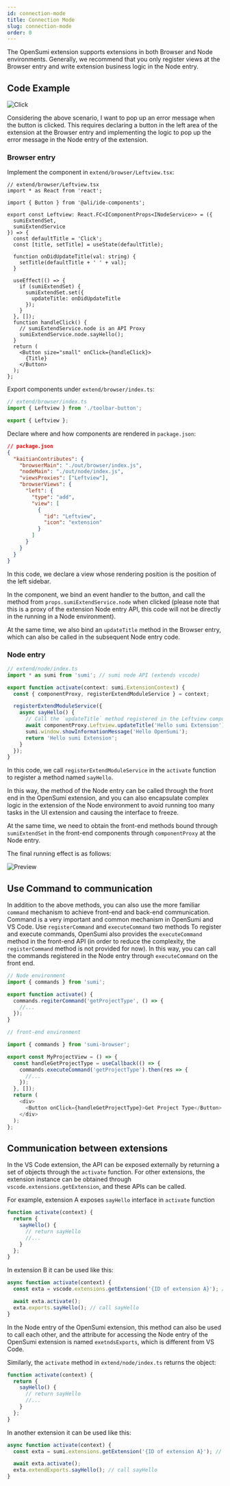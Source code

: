 ```yaml
---
id: connection-mode
title: Connection Mode
slug: connection-mode
order: 0
---
```


The OpenSumi extension supports extensions in both Browser and Node environments. Generally, we recommend that you only register views at the Browser entry and write extension business logic in the Node entry.

## Code Example

![Click](https://img.alicdn.com/imgextra/i3/O1CN01jgVXs41u6YSrFgIZY_!!6000000005988-2-tps-362-120.png)

Considering the above scenario, I want to pop up an error message when the button is clicked. This requires declaring a button in the left area of the extension at the Browser entry and implementing the logic to pop up the error message in the Node entry of the extension.

### Browser entry

Implement the component in `extend/browser/Leftview.tsx`:

```tsx
// extend/browser/Leftview.tsx
import * as React from 'react';

import { Button } from '@ali/ide-components';

export const Leftview: React.FC<IComponentProps<INodeService>> = ({
  sumiExtendSet,
  sumiExtendService
}) => {
  const defaultTitle = 'Click';
  const [title, setTitle] = useState(defaultTitle);

  function onDidUpdateTitle(val: string) {
    setTitle(defaultTitle + ' ' + val);
  }

  useEffect(() => {
    if (sumiExtendSet) {
      sumiExtendSet.set({
        updateTitle: onDidUpdateTitle
      });
    }
  }, []);
  function handleClick() {
    // sumiExtendService.node is an API Proxy
    sumiExtendService.node.sayHello();
  }
  return (
    <Button size="small" onClick={handleClick}>
      {Title}
    </Button>
  );
};
```

Export components under `extend/browser/index.ts`:

```typescript
// extend/browser/index.ts
import { Leftview } from './toolbar-button';

export { Leftview };
```

Declare where and how components are rendered in `package.json`:

```json
// package.json
{
  "kaitianContributes": {
    "browserMain": "./out/browser/index.js",
    "nodeMain": "./out/node/index.js",
    "viewsProxies": ["Leftview"],
    "browserViews": {
      "left": {
        "type": "add",
        "view": [
          {
            "id": "Leftview",
            "icon": "extension"
          }
        ]
      }
    }
  }
}
```

In this code, we declare a view whose rendering position is the position of the left sidebar.

In the component, we bind an event handler to the button, and call the method from `props.sumiExtendService.node` when clicked (please note that this is a proxy of the extension Node entry API, this code will not be directly in the running in a Node environment).

At the same time, we also bind an `updateTitle` method in the Browser entry, which can also be called in the subsequent Node entry code.

### Node entry

```typescript
// extend/node/index.ts
import * as sumi from 'sumi'; // sumi node API (extends vscode)

export function activate(context: sumi.ExtensionContext) {
  const { componentProxy, registerExtendModuleService } = context;

  registerExtendModuleService({
    async sayHello() {
      // Call the `updateTitle` method registered in the Leftview component
      await componentProxy.Leftview.updateTitle('Hello sumi Extension');
      sumi.window.showInformationMessage('Hello OpenSumi');
      return 'Hello sumi Extension';
    }
  });
}
```

In this code, we call `registerExtendModuleService` in the `activate` function to register a method named `sayHello`.

In this way, the method of the Node entry can be called through the front end in the OpenSumi extension, and you can also encapsulate complex logic in the extension of the Node environment to avoid running too many tasks in the UI extension and causing the interface to freeze.

At the same time, we need to obtain the front-end methods bound through `sumiExtendSet` in the front-end components through `componentProxy` at the Node entry.

The final running effect is as follows:

![Preview](https://img.alicdn.com/imgextra/i3/O1CN01rQT5p11bgl4Y5Jiau_!!6000000003495-1-tps-960-518.gif)

## Use Command to communication

In addition to the above methods, you can also use the more familiar `command` mechanism to achieve front-end and back-end communication. Command is a very important and common mechanism in OpenSumi and VS Code. Use `registerCommand` and `executeCommand` two methods To register and execute commands, OpenSumi also provides the `executeCommand` method in the front-end API (in order to reduce the complexity, the `registerCommand` method is not provided for now). In this way, you can call the commands registered in the Node entry through `executeCommand` on the front end.

```typescript
// Node environment
import { commands } from 'sumi';

export function activate() {
  commands.regiterCommand('getProjectType', () => {
    //...
  });
}

// front-end environment

import { commands } from 'sumi-browser';

export const MyProjectView = () => {
  const handleGetProjectType = useCallback(() => {
    commands.executeCommand('getProjectType').then(res => {
      //...
    });
  }, []);
  return (
    <div>
      <Button onClick={handleGetProjectType}>Get Project Type</Button>
    </div>
  );
};
```

## Communication between extensions

In the VS Code extension, the API can be exposed externally by returning a set of objects through the `activate` function. For other extensions, the extension instance can be obtained through `vscode.extensions.getExtension`, and these APIs can be called.

For example, extension A exposes `sayHello` interface in `activate` function

```ts
function activate(context) {
  return {
    sayHello() {
      // return sayHello
      //...
    }
  };
}
```

In extension B it can be used like this:

```ts
async function activate(context) {
  const exta = vscode.extensions.getExtension('{ID of extension A}'); // such as `opensumi.a`

  await exta.activate();
  exta.exports.sayHello(); // call sayHello
}
```

In the Node entry of the OpenSumi extension, this method can also be used to call each other, and the attribute for accessing the Node entry of the OpenSumi extension is named `exetndsExports`, which is different from VS Code.

Similarly, the `activate` method in `extend/node/index.ts` returns the object:

```typescript
function activate(context) {
  return {
    sayHello() {
      // return sayHello
      //...
    }
  };
}
```

In another extension it can be used like this:

```ts
async function activate(context) {
  const exta = sumi.extensions.getExtension('{ID of extension A}'); // such as `opensumi.a`

  await exta.activate();
  exta.extendExports.sayHello(); // call sayHello
}
```
